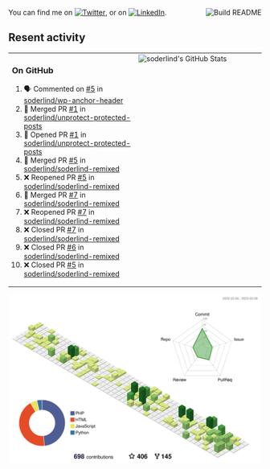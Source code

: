 
<a href="https://github.com/soderlind/soderlind/actions"><img src="https://github.com/soderlind/soderlind/workflows/Build%20README/badge.svg" align="right" alt="Build README"></a>

<!-- Actual text -->
You can find me on [![Twitter][1.2]][1], or on [![LinkedIn][2.2]][2].

<!-- Icons -->

[1.2]: http://i.imgur.com/wWzX9uB.png (twitter icon without padding)
[2.2]: https://raw.githubusercontent.com/MartinHeinz/MartinHeinz/master/linkedin-3-16.png (LinkedIn icon without padding)

<!-- Links to your social media accounts -->

[1]: https://twitter.com/soderlind
[2]: https://www.linkedin.com/in/soderlind/

## Resent activity

<table width="100%" border="0"><tr><td width="49%">

### On GitHub

<!--START_SECTION:activity-->
1. 🗣 Commented on [#5](https://github.com/soderlind/wp-anchor-header/issues/5) in [soderlind/wp-anchor-header](https://github.com/soderlind/wp-anchor-header)
2. 🎉 Merged PR [#1](https://github.com/soderlind/unprotect-protected-posts/pull/1) in [soderlind/unprotect-protected-posts](https://github.com/soderlind/unprotect-protected-posts)
3. 💪 Opened PR [#1](https://github.com/soderlind/unprotect-protected-posts/pull/1) in [soderlind/unprotect-protected-posts](https://github.com/soderlind/unprotect-protected-posts)
4. 🎉 Merged PR [#5](https://github.com/soderlind/soderlind-remixed/pull/5) in [soderlind/soderlind-remixed](https://github.com/soderlind/soderlind-remixed)
5. ❌ Reopened PR [#5](https://github.com/soderlind/soderlind-remixed/pull/5) in [soderlind/soderlind-remixed](https://github.com/soderlind/soderlind-remixed)
6. 🎉 Merged PR [#7](https://github.com/soderlind/soderlind-remixed/pull/7) in [soderlind/soderlind-remixed](https://github.com/soderlind/soderlind-remixed)
7. ❌ Reopened PR [#7](https://github.com/soderlind/soderlind-remixed/pull/7) in [soderlind/soderlind-remixed](https://github.com/soderlind/soderlind-remixed)
8. ❌ Closed PR [#7](https://github.com/soderlind/soderlind-remixed/pull/7) in [soderlind/soderlind-remixed](https://github.com/soderlind/soderlind-remixed)
9. ❌ Closed PR [#6](https://github.com/soderlind/soderlind-remixed/pull/6) in [soderlind/soderlind-remixed](https://github.com/soderlind/soderlind-remixed)
10. ❌ Closed PR [#5](https://github.com/soderlind/soderlind-remixed/pull/5) in [soderlind/soderlind-remixed](https://github.com/soderlind/soderlind-remixed)
<!--END_SECTION:activity-->
  </td>
<td width="49%" valign="top">
  <img   alt="soderlind's GitHub Stats" src="https://awesome-github-stats.azurewebsites.net/user-stats/soderlind?cardType=level-alternate&Title=FFFFFF&Border=FFFFFF" />
</td></tr></table>


![](./profile-3d-contrib/profile-green-animate.svg)


